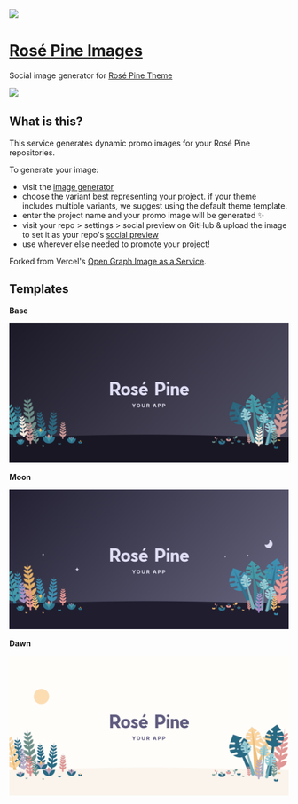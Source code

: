<img src="https://github.com/rose-pine/rose-pine-theme/raw/main/assets/icon.png" width="64" />

# [Rosé Pine Images](https://rose-pine-images.vercel.app)

Social image generator for [Rosé Pine Theme](https://github.com/rose-pine/rose-pine-theme)

[![](https://img.shields.io/badge/Rosé%20Pine%20Theme-191724)](https://github.com/rose-pine/rose-pine-theme)

## What is this?

This service generates dynamic promo images for your Rosé Pine repositories.

To generate your image:

- visit the [image generator](https://rose-pine-images.vercel.app)
- choose the variant best representing your project. if your theme includes multiple variants, we suggest using the default theme template.
- enter the project name and your promo image will be generated ✨
- visit your repo > settings > social preview on GitHub & upload the image to set it as your repo's [social preview](https://docs.github.com/en/github/administering-a-repository/customizing-your-repositorys-social-media-preview)
- use wherever else needed to promote your project!

Forked from Vercel's [Open Graph Image as a Service](https://og-image.vercel.app).

## Templates

**Base**

![Rosé Pine base variant social image](https://github.com/fvrests/og-image/raw/main/public/promo/base.png)

**Moon**

![Rosé Pine Moon variant social image](https://github.com/fvrests/og-image/raw/main/public/promo/moon.png)

**Dawn**

![Rosé Pine Dawn variant social image](https://github.com/fvrests/og-image/raw/main/public/promo/dawn.png)
